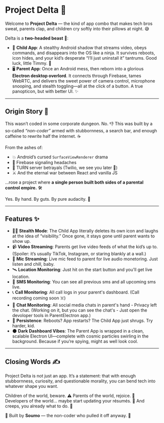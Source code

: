 # Project Delta 🚀

Welcome to **Project Delta** — the kind of app combo that makes tech bros sweat, parents clap, and children cry softly into their pillows at night. 😅

Delta is a **two-headed beast** 🐉:

- 📱 **Child App**: A stealthy Android shadow that streams video, obeys commands, and disappears into the OS like a ninja. It survives reboots, icon hides, and your kid’s desperate “I’ll just uninstall it” tantrums. Good luck, little Timmy. 👀
- 🖥️ **Parent App**: Once an Android mess, then reborn into a glorious **Electron desktop overlord**. It connects through Firebase, tames WebRTC, and delivers the sweet power of camera control, microphone snooping, and stealth toggling—all at the click of a button. A true panopticon, but with better UI. ✨

---

## Origin Story 🧭

This wasn’t coded in some corporate dungeon. No. 👎
This was built by a so-called *“non-coder”* armed with stubbornness, a search bar, and enough caffeine to rewrite half the internet. ☕️

From the ashes of:

- 💥 Android’s cursed `SurfaceViewRenderer` drama
- 🔌 Firebase signaling headaches
- 🧨 TURN server betrayals (Twilio, we see you later 👀)
- ⚔️ And the eternal war between React and vanilla JS

…rose a project where **a single person built both sides of a parental control empire.** 🛠️

Yes. By hand. By guts. By pure audacity. 😤

---

## Features ✨

- 🕵️‍♂️ **Stealth Mode**: The Child App literally deletes its own icon and laughs at the idea of “visibility.” Once gone, it stays gone until parent wants to show up.
- 📹 **Video Streaming**: Parents get live video feeds of what the kid’s up to. (Spoiler: it’s usually TikTok, Instagram, or staring blankly at a wall.)
- 🎤 **Mic Streaming**: Live mic feed to parent for live audio monetoring. Just listen and chill, baby.
- 🛰️ **Location Monitoring**: Just hit on the start button and you'll get live location.
- 📩 **SMS Monitoring**: You can see all previous sms and all upcoming sms live.
- 📞 **Call Monitoring**: All call logs in your parent's dashboard. (Call recording coming soon ☠️)
- 💬 **Chat Monitoring**: All social media chats in parent's hand - Privacy left the chat. (Working on it, but you can see the chat's - Just open the devoloper tools in ParentElectron app.)
- 🔄 **Persistence**: Reboots? App restarts? The Child App just shrugs. Try harder, kid.
- 🌑 **Dark Dashboard Vibes**: The Parent App is wrapped in a clean, scalable Electron UI—complete with cosmic particles swirling in the background. Because if you’re spying, might as well look cool.

---

## Closing Words ✍️

Project Delta is not just an app. It’s a statement:
that with enough stubbornness, curiosity, and questionable morality, you can bend tech into whatever shape you want.

Children of the world, beware. ⚠️
Parents of the world, rejoice. 🎉
Developers of the world… maybe start updating your résumés. 📄
And creeps, you already what to do. 🙂

👑 Built by **Soumo** — the non-coder who pulled it off anyway. 🙌
